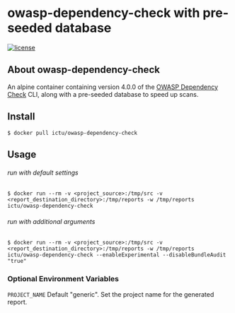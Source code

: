 # owasp-dependency-check with pre-seeded database

 [![license](https://img.shields.io/badge/license-MIT-blue.svg?style=plastic)](https://github.com/ICTU/owasp-dependency-check/blob/master/LICENSE)

## About owasp-dependency-check

An alpine container containing version 4.0.0 of the [OWASP Dependency Check](https://www.owasp.org/index.php/OWASP_Dependency_Check) CLI, along with a pre-seeded database to speed up scans.

## Install

`$ docker pull ictu/owasp-dependency-check`

## Usage

###### run with default settings

`$ docker run --rm -v <project_source>:/tmp/src -v <report_destination_directory>:/tmp/reports -w /tmp/reports ictu/owasp-dependency-check`

###### run with additional arguments

`$ docker run --rm -v <project_source>:/tmp/src -v <report_destination_directory>:/tmp/reports -w /tmp/reports ictu/owasp-dependency-check --enableExperimental --disableBundleAudit "true"`

### Optional Environment Variables

`PROJECT_NAME` Default "generic". Set the project name for the generated report.
